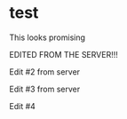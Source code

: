 # test

This looks promising

EDITED FROM THE SERVER!!!

Edit #2 from server

Edit #3 from server

Edit #4

